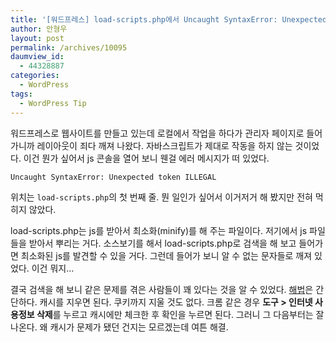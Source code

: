 ```yaml
---
title: '[워드프레스] load-scripts.php에서 Uncaught SyntaxError: Unexpected token ILLEGAL 라는 에러가 발생할 때'
author: 안형우
layout: post
permalink: /archives/10095
daumview_id:
  - 44328887
categories:
  - WordPress
tags:
  - WordPress Tip
---
```

워드프레스로 웹사이트를 만들고 있는데 로컬에서 작업을 하다가 관리자 페이지로 들어가니까 레이아웃이 죄다 깨져 나왔다. 자바스크립트가 제대로 작동을 하지 않는 것이었다. 이건 뭔가 싶어서 js 콘솔을 열어 보니 웬걸 에러 메시지가 떠 있었다.

    Uncaught SyntaxError: Unexpected token ILLEGAL
    

위치는 `load-scripts.php`의 첫 번째 줄. 뭔 일인가 싶어서 이거저거 해 봤지만 전혀 먹히지 않았다.

load-scripts.php는 js를 받아서 최소화(minify)를 해 주는 파일이다. 저기에서 js 파일들을 받아서 뿌리는 거다. 소스보기를 해서 load-scripts.php로 검색을 해 보고 들어가면 최소화된 js를 발견할 수 있을 거다. 그런데 들어가 보니 알 수 없는 문자들로 깨져 있었다. 이건 뭐지&#8230;

결국 검색을 해 보니 같은 문제를 겪은 사람들이 꽤 있다는 것을 알 수 있었다. [해법][1]은 간단하다. 캐시를 지우면 된다. 쿠키까지 지울 것도 없다. 크롬 같은 경우 **도구 > 인터넷 사용정보 삭제**를 누르고 캐시에만 체크한 후 확인을 누르면 된다. 그러니 그 다음부터는 잘 나온다. 왜 캐시가 문제가 됐던 건지는 모르겠는데 여튼 해결.

 [1]: http://stackoverflow.com/questions/11916987/uncaught-syntaxerror-unexpected-token-illegal-load-scripts-php1